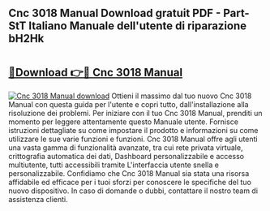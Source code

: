 ## Cnc 3018 Manual Download gratuit PDF - Part-StT Italiano Manuale dell'utente di riparazione bH2Hk

# <h2><a href="http://dfgbfg7.blite.top/?on=Cnc+3018+Manual">🔗Download 👉🔴 Cnc 3018 Manual</a></h2>

[![Cnc 3018 Manual download](https://i.imgur.com/lujVjoI.png)](http://dfgbfg7.blite.top/?on=Cnc+3018+Manual)
Ottieni il massimo dal tuo nuovo Cnc 3018 Manual con questa guida per l'utente e copri tutto, dall'installazione alla risoluzione dei problemi. Per iniziare con il tuo Cnc 3018 Manual, prenditi un momento per leggere attentamente questo Manuale utente. Fornisce istruzioni dettagliate su come impostare il prodotto e informazioni su come utilizzare le sue varie funzioni e funzioni. Cnc 3018 Manual offre agli utenti una vasta gamma di funzionalità avanzate, tra cui rete privata virtuale, crittografia automatica dei dati, Dashboard personalizzabile e accesso multiutente, tutti accessibili tramite L'interfaccia utente snella e personalizzabile. Confidiamo che Cnc 3018 Manual sia stata una risorsa affidabile ed efficace per i tuoi sforzi per conoscere le specifiche del tuo nuovo dispositivo. In caso di domande o dubbi, contattare il nostro team di assistenza clienti.
